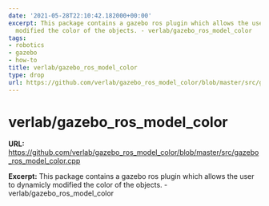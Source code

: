 ```yaml
---
date: '2021-05-28T22:10:42.182000+00:00'
excerpt: This package contains a gazebo ros plugin which allows the user to dynamicly
  modified the color of the objects. - verlab/gazebo_ros_model_color
tags:
- robotics
- gazebo
- how-to
title: verlab/gazebo_ros_model_color
type: drop
url: https://github.com/verlab/gazebo_ros_model_color/blob/master/src/gazebo_ros_model_color.cpp
---
```


# verlab/gazebo_ros_model_color

**URL:** https://github.com/verlab/gazebo_ros_model_color/blob/master/src/gazebo_ros_model_color.cpp

**Excerpt:** This package contains a gazebo ros plugin which allows the user to dynamicly modified the color of the objects. - verlab/gazebo_ros_model_color
